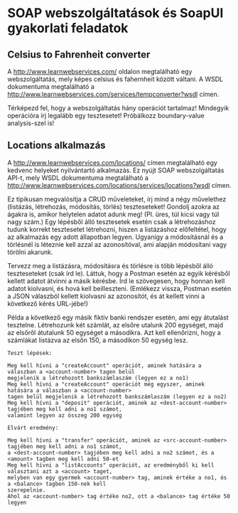 # SOAP webszolgáltatások és SoapUI gyakorlati feladatok

## Celsius to Fahrenheit converter

A http://www.learnwebservices.com/ oldalon megtalálható egy webszolgáltatás,
mely képes celsius és fahernheit között váltani.
A WSDL dokumentuma megtalálható a http://www.learnwebservices.com/services/tempconverter?wsdl címen.

Térképezd fel, hogy a webszolgáltatás hány operációt tartalmaz! Mindegyik operációra írj legalább egy
tesztesetet! Próbálkozz boundary-value analysis-szel is!

## Locations alkalmazás

A http://www.learnwebservices.com/locations/ címen megtalálható egy kedvenc
helyeket nyilvántartó alkalmazás. Ez nyújt SOAP webszolgáltatás API-t,
mely WSDL dokumentuma megtalálható a http://www.learnwebservices.com/locations/services/locations?wsdl
címen.

Ez tipikusan megvalósítja a CRUD műveleteket, írj mind a négy művelethez (listázás, létrehozás,
módosítás, törlés) teszteseteket! Gondolj azokra az ágakra is, amikor helytelen adatot adunk meg!
(Pl. üres, túl kicsi vagy túl nagy szám.)
Egy lépésből álló tesztesetek esetén csak a létrehozáshoz tudunk korrekt tesztesetet létrehozni,
hiszen a listázáshoz előfeltétel, hogy az alkalmazás egy adott állapotban legyen. Ugyanígy
a módosításnál és a törlésnél is léteznie kell azzal az azonosítóval, ami alapján módosítani vagy
törölni akarunk.

Tervezz meg a listázásra, módosításra és törlésre is több lépésből álló teszteseteket
(csak írd le). Láttuk, hogy a Postman esetén az egyik kérésből kellett adatot átvinni a másik
kérésbe. Írd le szövegesen, hogy honnan kell adatot kiolvasni, és hová kell beilleszteni.
(Emlékezz vissza, Postman esetén a JSON válaszból kellett kiolvasni az azonosítót, és 
át kellett vinni a következő kérés URL-jébe!)

Példa a következő egy másik fiktív banki rendszer esetén, ami egy átutalást tesztelne.
Létrehozunk két számlát, az elsőre utalunk 200 egységet, majd az elsőről átutalunk 50 egységet a másodikra.
Azt kell ellenőrizni, hogy a számlákat listázva az elsőn 150, a másodikon 50 egység lesz.

```
Teszt lépések:

Meg kell hívni a "createAccount" operációt, aminek hatására a válaszban a <account-number> tagen belül
megjelenik a létrehozott bankszámlaszám (legyen ez a no1)
Meg kell hívni a "createAccount" operációt még egyszer, aminek hatására a válaszban a <account-number> 
tagen belül megjelenik a létrehozott bankszámlaszám (legyen ez a no2)
Meg kell hívni a "deposit" operációt, aminek az <dest-account-number> tagjében meg kell adni a no1 számot,
valamint legyen az összeg 200 egység

Elvárt eredmény:

Meg kell hívni a "transfer" operációt, aminek az <src-account-number> tagjében meg kell adni a no1 számot,
a <dest-account-number> tagjében meg kell adni a no2 számot, és a <amount> tagben meg kell adni 50-et
Meg kell hívni a "listAccounts" operációt, az eredményből ki kell választani azt a <account> taget,
melyben van egy gyermek <account-number> tag, aminek értéke a no1, és a <balance> tagben 150-nek kell 
szerepelnie.
Ahol az <account-number> tag értéke no2, ott a <balance> tag értéke 50 legyen
```

